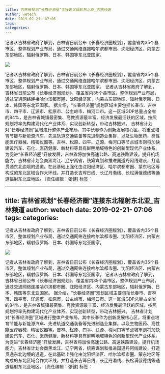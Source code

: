 ```yaml
---
title: 吉林省规划“长春经济圈”连接东北辐射东北亚_吉林频道
author: wetech
date: 2019-02-21- 07:06
tags: 
categories: 
---
```

记者从吉林省政府了解到，吉林省日前公布《长春经济圈规划》，覆盖省内35个县市区，整体规划产业布局，通过交通网络连接哈尔滨都市圈、沈阳经济区、内蒙古东部地区，辐射俄罗斯、日本、韩国等东北亚国家。
<!-- more -->
                
<img align="center" border="0" src="http://p2.ifengimg.com/a/2016/0810/204c433878d5cf9size1_w16_h16.png" />
                
            
记者从吉林省政府了解到，吉林省日前公布《长春经济圈规划》，覆盖省内35个县市区，整体规划产业布局，通过交通网络连接哈尔滨都市圈、沈阳经济区、内蒙古东部地区，辐射俄罗斯、日本、韩国等东北亚国家。
记者从吉林省政府了解到，吉林省日前公布《长春经济圈规划》，覆盖省内35个县市区，整体规划产业布局，通过交通网络连接哈尔滨都市圈、沈阳经济区、内蒙古东部地区，辐射俄罗斯、日本、韩国等东北亚国家。
据介绍，“长春经济圈”规划区域主要包括长春市、吉林市、四平市、辽源市、松原市、公主岭市、梅河口市。这一区域GDP总量占全省的84%，是吉林省城镇最密集、高教资源最丰富、经济发展最活跃的区域，按照规划将率先构建现代化产业体系、实现创新转型，带动吉林振兴。
吉林省计划对“长春经济圈”区域进行整体产业布局，其中长春作为创新发展核心区，将重点培育节能与新能源汽车、先进轨道交通装备等先进制造业集群，以及生物医药、高性能医疗器械、精密仪器等。吉林、松原、四平、辽源、梅河口等节点城市则将加快建设汽车、石化、医药健康、新材料等具有鲜明地域特色的创新型现代产业体系。
为促进“长春经济圈”开放发展，吉林省将加快高速公路、高速铁路建设，提升机场能力。吉林省计划会商黑龙江、辽宁两省，统筹谋划和推进国道丹阿线建设，打造贯通东北边境的通道。在此基础上强化由沈阳经济区、哈尔滨都市圈、蒙东地区等构成的东北区域合作大环线，并打造长吉珲日线、长辽丹渤线、长松满俄德线等通道辐射东北亚地区。
[责任编辑：张健]
标签：
 
 
             
---
title: 吉林省规划“长春经济圈”连接东北辐射东北亚_吉林频道
author: wetech
date: 2019-02-21- 07:06
tags: 
categories: 
---
记者从吉林省政府了解到，吉林省日前公布《长春经济圈规划》，覆盖省内35个县市区，整体规划产业布局，通过交通网络连接哈尔滨都市圈、沈阳经济区、内蒙古东部地区，辐射俄罗斯、日本、韩国等东北亚国家。
<!-- more -->
                
<img align="center" border="0" src="http://p2.ifengimg.com/a/2016/0810/204c433878d5cf9size1_w16_h16.png" />
                
            
记者从吉林省政府了解到，吉林省日前公布《长春经济圈规划》，覆盖省内35个县市区，整体规划产业布局，通过交通网络连接哈尔滨都市圈、沈阳经济区、内蒙古东部地区，辐射俄罗斯、日本、韩国等东北亚国家。
记者从吉林省政府了解到，吉林省日前公布《长春经济圈规划》，覆盖省内35个县市区，整体规划产业布局，通过交通网络连接哈尔滨都市圈、沈阳经济区、内蒙古东部地区，辐射俄罗斯、日本、韩国等东北亚国家。
据介绍，“长春经济圈”规划区域主要包括长春市、吉林市、四平市、辽源市、松原市、公主岭市、梅河口市。这一区域GDP总量占全省的84%，是吉林省城镇最密集、高教资源最丰富、经济发展最活跃的区域，按照规划将率先构建现代化产业体系、实现创新转型，带动吉林振兴。
吉林省计划对“长春经济圈”区域进行整体产业布局，其中长春作为创新发展核心区，将重点培育节能与新能源汽车、先进轨道交通装备等先进制造业集群，以及生物医药、高性能医疗器械、精密仪器等。吉林、松原、四平、辽源、梅河口等节点城市则将加快建设汽车、石化、医药健康、新材料等具有鲜明地域特色的创新型现代产业体系。
为促进“长春经济圈”开放发展，吉林省将加快高速公路、高速铁路建设，提升机场能力。吉林省计划会商黑龙江、辽宁两省，统筹谋划和推进国道丹阿线建设，打造贯通东北边境的通道。在此基础上强化由沈阳经济区、哈尔滨都市圈、蒙东地区等构成的东北区域合作大环线，并打造长吉珲日线、长辽丹渤线、长松满俄德线等通道辐射东北亚地区。
[责任编辑：张健]
标签：
 
 
             
